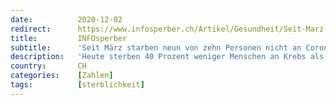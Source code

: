 ```yaml
---
date:          2020-12-02
redirect:      https://www.infosperber.ch/Artikel/Gesundheit/Seit-Marz-sind-zehnmal-mehr-nicht-an-oder-mit-Corona-gestorben
title:         INFOsperber
subtitle:      'Seit März starben neun von zehn Personen nicht an Corona'
description:   'Heute sterben 40 Prozent weniger Menschen an Krebs als vor 20 Jahren, aber immer noch fast dreimal so viele wie an der Pandemie.'
country:       CH
categories:    [Zahlen]
tags:          [sterblichkeit]
---
```

